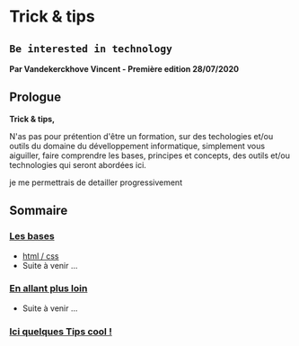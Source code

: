 # Trick & tips
## `Be interested in technology`

**Par Vandekerckhove Vincent - Première edition 28/07/2020**

## Prologue
**Trick & tips,**

N'as pas pour prétention d'être un formation, sur des techologies et/ou outils du domaine du dévelloppement informatique, simplement vous aiguiller, faire comprendre les bases, principes et concepts, des outils et/ou technologies qui seront abordées ici.

je me permettrais de detailler progressivement

## Sommaire

### [Les bases](basis/README.md)
- [html / css](basis/code/html-css.md)
- Suite à venir ...

### [En allant plus loin](detailed/README.md)
- Suite à venir ...

### [Ici quelques Tips cool !](tips/README.md)
